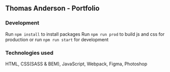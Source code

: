 ## Thomas Anderson - Portfolio

### Development

Run ```npm install``` to install packages
Run ```npm run prod``` to build js and css for production or run ```npm run start``` for development

### Technologies used

HTML, CSS(SASS & BEM), JavaScript, Webpack, Figma, Photoshop



